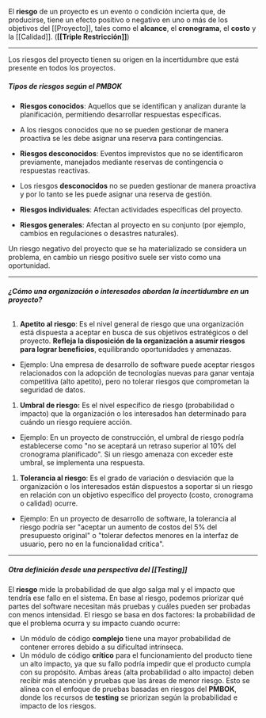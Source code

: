 El **riesgo** de un proyecto es un evento o condición incierta que, de producirse, tiene un efecto positivo o negativo en uno o más de los objetivos del [[Proyecto]], tales como el **alcance**, el **cronograma**, el **costo** y la [[Calidad]]. (**[[Triple Restricción]]**)
****
Los riesgos del proyecto tienen su origen en la incertidumbre que está presente en todos los proyectos.
##### **Tipos de riesgos según el PMBOK**
- **Riesgos conocidos**: Aquellos que se identifican y analizan durante la planificación, permitiendo desarrollar respuestas específicas.
- A los riesgos conocidos que no se pueden gestionar de manera proactiva se les debe asignar una reserva para contingencias.

- **Riesgos desconocidos**: Eventos imprevistos que no se identificaron previamente, manejados mediante reservas de contingencia o respuestas reactivas.
- Los riesgos **desconocidos** no se pueden gestionar de manera proactiva y por lo tanto se les puede asignar una reserva de gestión. 

- **Riesgos individuales**: Afectan actividades específicas del proyecto.

- **Riesgos generales**: Afectan al proyecto en su conjunto (por ejemplo, cambios en regulaciones o desastres naturales).

Un riesgo negativo del proyecto que se ha materializado se considera un problema, en cambio un riesgo positivo suele ser visto como una oportunidad.
****
###### **¿Cómo una organización o interesados abordan la incertidumbre en un proyecto?**
1. **Apetito al riesgo**: Es el nivel general de riesgo que una organización está dispuesta a aceptar en busca de sus objetivos estratégicos o del proyecto. **Refleja la disposición de la organización a asumir riesgos para lograr beneficios**, equilibrando oportunidades y amenazas.
- Ejemplo: Una empresa de desarrollo de software puede aceptar riesgos relacionados con la adopción de tecnologías nuevas para ganar ventaja competitiva (alto apetito), pero no tolerar riesgos que comprometan la seguridad de datos.

1. **Umbral de riesgo:** Es el nivel específico de riesgo (probabilidad o impacto) que la organización o los interesados han determinado para cuándo un riesgo requiere acción.
- Ejemplo: En un proyecto de construcción, el umbral de riesgo podría establecerse como "no se aceptará un retraso superior al 10% del cronograma planificado". Si un riesgo amenaza con exceder este umbral, se implementa una respuesta.

1. **Tolerancia al riesgo**: Es el grado de variación o desviación que la organización o los interesados están dispuestos a soportar si un riesgo en relación con un objetivo específico del proyecto (costo, cronograma o calidad) ocurre.
- Ejemplo: En un proyecto de desarrollo de software, la tolerancia al riesgo podría ser "aceptar un aumento de costos del 5% del presupuesto original" o "tolerar defectos menores en la interfaz de usuario, pero no en la funcionalidad crítica".
****
##### **Otra definición desde una perspectiva del [[Testing]]**
El **riesgo** mide la probabilidad de que algo salga mal y el impacto que tendría ese fallo en el sistema. En base al riesgo, podemos priorizar qué partes del software necesitan más pruebas y cuáles pueden ser probadas con menos intensidad.
El riesgo se basa en dos factores: la probabilidad de que el problema ocurra y su impacto cuando ocurre:
- Un módulo de código **complejo** tiene una mayor probabilidad de contener errores debido a su dificultad intrínseca.
- Un módulo de código **crítico** para el funcionamiento del producto tiene un alto impacto, ya que su fallo podría impedir que el producto cumpla con su propósito.
Ambas áreas (alta probabilidad o alto impacto) deben recibir más atención y pruebas que las áreas de menor riesgo. Esto se alinea con el enfoque de pruebas basadas en riesgos del **PMBOK**, donde los recursos de **testing** se priorizan según la probabilidad e impacto de los riesgos.

